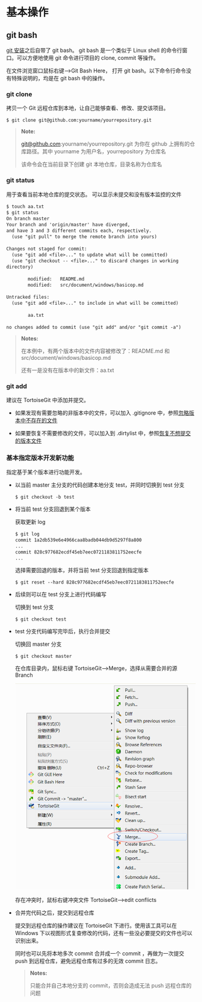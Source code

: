 # 基本操作 #

## git bash ##
[git 安装](tool/git.md)之后自带了 git bash。 git bash 是一个类似于 Linux shell 的命令行窗口。可以方便地使用 git 命令进行项目的 clone, commit 等操作。

在文件浏览窗口鼠标右键-->Git Bash Here， 打开 git bash。以下命令行命令没有特殊说明的，均是在 git bash 中的操作。

### git clone ###
拷贝一个 Git 远程仓库到本地，让自己能够查看、修改、提交该项目。

``` shell
$ git clone git@github.com:yourname/yourrepository.git
```

>**Note:**
>
> git@github.com:yourname/yourrepository.git 为你在 github 上拥有的仓库路径。其中 yourname 为用户名，yourrepository 为仓库名
>
> 该命令会在当前目录下创建 git 本地仓库，目录名称为仓库名
>

### git status ###
用于查看当前本地仓库的提交状态。 可以显示未提交和没有版本监控的文件

``` shell
$ touch aa.txt
$ git status
On branch master
Your branch and 'origin/master' have diverged,
and have 3 and 3 different commits each, respectively.
  (use "git pull" to merge the remote branch into yours)

Changes not staged for commit:
  (use "git add <file>..." to update what will be committed)
  (use "git checkout -- <file>..." to discard changes in working directory)

        modified:   README.md
        modified:   src/document/windows/basicop.md

Untracked files:
  (use "git add <file>..." to include in what will be committed)

        aa.txt

no changes added to commit (use "git add" and/or "git commit -a")
```

>**Notes:**
>
>在本例中，有两个版本中的文件内容被修改了：README.md 和 src/document/windows/basicop.md
>
>还有一是没有在版本中的新文件：aa.txt

### git add ###
建议在 TortoiseGit 中添加并提交。

+ 如果发现有需要忽略的非版本中的文件，可以加入 .gitignore 中，参照[忽略版本中不存在的文件](tool/git.md#忽略版本中不存在的文件)

+ 如果要恢复不需要修改的文件，可以加入到 .dirtylist 中，参照[恢复不想提交的版本文件](tool/git.md#恢复不想提交的版本文件)

### 基本指定版本开发新功能 ###
指定基于某个版本进行功能开发。

+ 以当前 master 主分支的代码创建本地分支 test，并同时切换到 test 分支
   ``` shell
   $ git checkout -b test
   ```

+ 将当前 test 分支回退到某个版本

   获取更新 log 
   ``` shell
   $ git log
   commit 1a2db539e6e4966caa8badb044db9d5297f8a800
   ...
   commit 828c977682ecdf45eb7eec0721183811752eecfe
   ...
   ```

   选择需要回退的版本，并将当前 test 分支回退到指定版本
   ``` shell
   $ git reset --hard 828c977682ecdf45eb7eec0721183811752eecfe
   ```

+ 后续则可以在 test 分支上进行代码编写
   
   切换到 test 分支
   ```
   $ git checkout test
   ```

+ test 分支代码编写完毕后，执行合并提交

   切换回 master 分支
   ```
   $ git checkout master
   ```

   在仓库目录内，鼠标右键 TortoiseGit-->Merge，选择从需要合并的源 Branch 

   ![Merge](../../image/windows/basicop_merge.bmp)

   存在冲突时，鼠标右键冲突文件 TortoiseGit-->edit conflicts

+ 合并完代码之后，提交到远程仓库

  提交到远程仓库的操作建议在 TortoiseGit 下进行。使用该工具可以在 Windows 下以视图形式复查修改的代码，还有一些没必要提交的文件也可以识别出来。

  同时也可以先将本地多次 commit 合并成一个 commit ，再做为一次提交 push 到远程仓库，避免远程仓库有过多的无效 commit 日志。

  >**Notes:**
  >
  >只能合并自己本地分支的 commit，否则会造成无法 push 远程仓库的问题
  >
